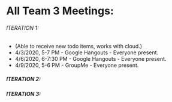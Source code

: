 # All Team 3 Meetings:

###### ITERATION 1:
* (Able to receive new todo items, works with cloud.)
* 4/3/2020, 5-7 PM - Google Hangouts - Everyone present.
* 4/6/2020, 6-7:30 PM - Google Hangouts - Everyone present.
* 4/9/2020, 5-6 PM - GroupMe - Everyone present.

##### ITERATION 2:

##### ITERATION 3: